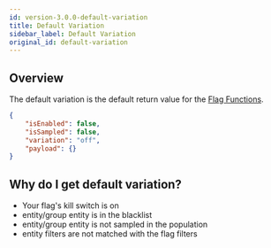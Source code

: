 ```yaml
---
id: version-3.0.0-default-variation
title: Default Variation
sidebar_label: Default Variation
original_id: default-variation
---
```


## Overview
The default variation is the default return value for the [Flag Functions](flag-functions.md).
```json
{
	"isEnabled": false,
	"isSampled": false,
	"variation": "off",
	"payload": {}
}
```

## Why do I get default variation?

- Your flag's kill switch is on
- entity/group entity is in the blacklist
- entity/group entity is not sampled in the population
- entity filters are not matched with the flag filters 